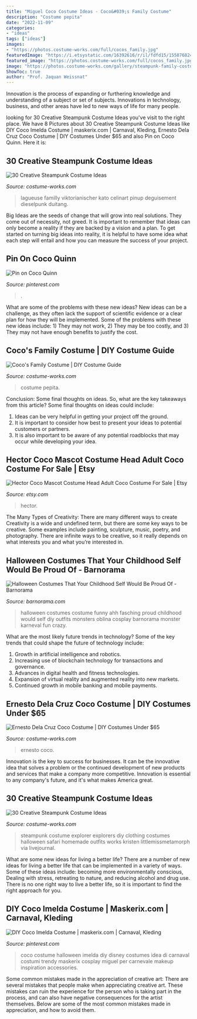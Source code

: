 ```yaml
---
title: "Miguel Coco Costume Ideas - Coco&#039;s Family Costume"
description: "Costume pepita"
date: "2022-11-09"
categories:
- "ideas"
tags: ["ideas"]
images:
- "https://photos.costume-works.com/full/cocos_family.jpg"
featuredImage: "https://i.etsystatic.com/16392616/r/il/fdfd15/1558768241/il_794xN.1558768241_58e9.jpg"
featured_image: "https://photos.costume-works.com/full/cocos_family.jpg"
image: "https://photos.costume-works.com/gallery/steampunk-family-costume.jpg"
ShowToc: true
author: "Prof. Jaquan Weissnat"
---
```



Innovation is the process of expanding or furthering knowledge and understanding of a subject or set of subjects. Innovations in technology, business, and other areas have led to new ways of life for many people.

	

		
looking for 30 Creative Steampunk Costume Ideas you've visit to the right place. We have 8 Pictures about 30 Creative Steampunk Costume Ideas like DIY Coco Imelda Costume | maskerix.com | Carnaval, Kleding, Ernesto Dela Cruz Coco Costume | DIY Costumes Under $65 and also Pin on Coco Quinn. Here it is:
		
    
## 30 Creative Steampunk Costume Ideas

<img loading=lazy src="https://photos.costume-works.com/gallery/steampunk-family-costume.jpg" onerror="this.onerror=null;this.src='https://tse2.mm.bing.net/th?id=OIP.lvU74jf69AP3rNu8t8hcGwHaKT&amp;pid=15.1';" alt="30 Creative Steampunk Costume Ideas">

_Source: costume-works.com_

>lagueuse familly viktorianischer kato celinart pinup deguisement dieselpunk duitang. 

	

Big Ideas are the seeds of change that will grow into real solutions. They come out of necessity, not greed. It is important to remember that ideas can only become a reality if they are backed by a vision and a plan. To get started on turning big ideas into reality, it is helpful to have some idea what each step will entail and how you can measure the success of your project.

    
## Pin On Coco Quinn

<img loading=lazy src="https://i.pinimg.com/736x/fc/ae/3f/fcae3f85c8e192178d5031fefcabf8d4.jpg" onerror="this.onerror=null;this.src='https://tse2.mm.bing.net/th?id=OIP.9bJgEZFiL_uxxQj_6QF_twHaNK&amp;pid=15.1';" alt="Pin on Coco Quinn">

_Source: pinterest.com_

>. 

	

What are some of the problems with these new ideas?
New ideas can be a challenge, as they often lack the support of scientific evidence or a clear plan for how they will be implemented. Some of the problems with these new ideas include: 1) They may not work, 2) They may be too costly, and 3) They may not have enough benefits to justify the cost.

    
## Coco&#039;s Family Costume | DIY Costume Guide

<img loading=lazy src="https://photos.costume-works.com/full/cocos_family.jpg" onerror="this.onerror=null;this.src='https://tse2.mm.bing.net/th?id=OIP.RMoLv58uq1XbzlAHrlWz1AHaJ3&amp;pid=15.1';" alt="Coco&#039;s Family Costume | DIY Costume Guide">

_Source: costume-works.com_

>costume pepita. 

	

Conclusion: Some final thoughts on ideas.
So, what are the key takeaways from this article?
Some final thoughts on ideas could include:
1. Ideas can be very helpful in getting your project off the ground.
2. It is important to consider how best to present your ideas to potential customers or partners.
3. It is also important to be aware of any potential roadblocks that may occur while developing your idea.

    
## Hector Coco Mascot Costume Head Adult Coco Costume For Sale | Etsy

<img loading=lazy src="https://i.etsystatic.com/16392616/r/il/fdfd15/1558768241/il_794xN.1558768241_58e9.jpg" onerror="this.onerror=null;this.src='https://tse3.mm.bing.net/th?id=OIP.GJsV6CzhhIaqX9hE_tShfAHaJ9&amp;pid=15.1';" alt="Hector Coco Mascot Costume Head Adult Coco Costume For Sale | Etsy">

_Source: etsy.com_

>hector. 

	

The Many Types of Creativity: There are many different ways to create
Creativity is a wide and undefined term, but there are some key ways to be creative. Some examples include painting, sculpture, music, poetry, and photography. There are infinite ways to be creative, so it really depends on what interests you and what you’re interested in.

    
## Halloween Costumes That Your Childhood Self Would Be Proud Of - Barnorama

<img loading=lazy src="http://www.barnorama.com/wp-content/uploads/2012/10/24-halloween-costumes.jpg" onerror="this.onerror=null;this.src='https://tse4.mm.bing.net/th?id=OIP.gzl_v-tCG7ouGdb5Vg_2pAHaMX&amp;pid=15.1';" alt="Halloween Costumes That Your Childhood Self Would Be Proud Of - Barnorama">

_Source: barnorama.com_

>halloween costumes costume funny ahh fasching proud childhood would self diy outfits monsters oblina cosplay barnorama monster karneval fun crazy. 

	

What are the most likely future trends in technology?
Some of the key trends that could shape the future of technology include: 
1. Growth in artificial intelligence and robotics. 
2. Increasing use of blockchain technology for transactions and governance. 
3. Advances in digital health and fitness technologies. 
4. Expansion of virtual reality and augmented reality into new markets. 
5. Continued growth in mobile banking and mobile payments.

    
## Ernesto Dela Cruz Coco Costume | DIY Costumes Under $65

<img loading=lazy src="https://photos.costume-works.com/full/ernesto_dela_cruz_coco.jpg" onerror="this.onerror=null;this.src='https://tse4.mm.bing.net/th?id=OIP._FYY5v6qlOifN02RxEGwxQHaOF&amp;pid=15.1';" alt="Ernesto Dela Cruz Coco Costume | DIY Costumes Under $65">

_Source: costume-works.com_

>ernesto coco. 

	

Innovation is the key to success for businesses. It can be the innovative idea that solves a problem or the continued development of new products and services that make a company more competitive. Innovation is essential to any company's future, and it's what makes America great.

    
## 30 Creative Steampunk Costume Ideas

<img loading=lazy src="https://photos.costume-works.com/gallery/steampunk-explorers.jpg" onerror="this.onerror=null;this.src='https://tse4.mm.bing.net/th?id=OIP._Pftmc_pdXE4DXivdlpd9wHaLU&amp;pid=15.1';" alt="30 Creative Steampunk Costume Ideas">

_Source: costume-works.com_

>steampunk costume explorer explorers diy clothing costumes halloween safari homemade outfits works kristen littlemissmetamorph via livejournal. 

	

What are some new ideas for living a better life?
There are a number of new ideas for living a better life that can be implemented in a variety of ways. Some of these ideas include: becoming more environmentally conscious, Dealing with stress, retreating to nature, and reducing alcohol and drug use. There is no one right way to live a better life, so it is important to find the right approach for you.

    
## DIY Coco Imelda Costume | Maskerix.com | Carnaval, Kleding

<img loading=lazy src="https://i.pinimg.com/736x/86/e0/26/86e026f56cf4a2dbfaf5b37cd144bbb0.jpg" onerror="this.onerror=null;this.src='https://tse4.mm.bing.net/th?id=OIP.DEqncS_FzTYwTbRPV74f7QHaHa&amp;pid=15.1';" alt="DIY Coco Imelda Costume | maskerix.com | Carnaval, Kleding">

_Source: pinterest.com_

>coco costume halloween imelda diy disney costumes idea di carnaval costumi trendy maskerix cosplay miguel per carnevale makeup inspiration accessories. 

	

Some common mistakes made in the appreciation of creative art:
There are several mistakes that people make when appreciating creative art. These mistakes can ruin the experience for the person who is taking part in the process, and can also have negative consequences for the artist themselves. Below are some of the most common mistakes made in appreciation, and how to avoid them.

